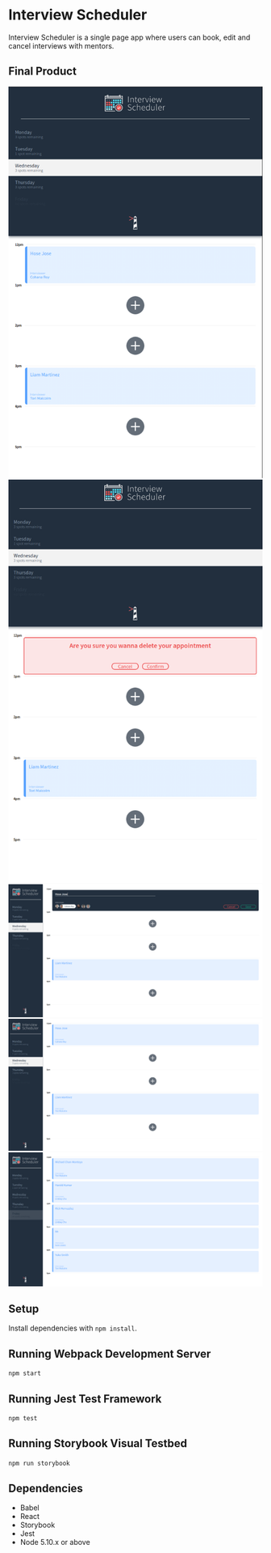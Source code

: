 # Interview Scheduler

Interview Scheduler is a single page app where users can book, edit and cancel interviews with mentors. 


## Final Product

!["Screenshot of editing URLs page"](https://github.com/kansd1401/interview-scheduler/blob/master/screenshots/mob_delete.png)
!["Screenshot of users URLs page"](https://github.com/kansd1401/interview-scheduler/blob/master/screenshots/mob_delete2.png)
!["Screenshot of adding a new URL page"](https://github.com/kansd1401/interview-scheduler/blob/master/screenshots/full_create.png)
!["Screenshot of registery page"](https://github.com/kansd1401/interview-scheduler/blob/master/screenshots/full_create2.png)
!["Screenshot of registery page"](https://github.com/kansd1401/interview-scheduler/blob/master/screenshots/full.png)

## Setup

Install dependencies with `npm install`.

## Running Webpack Development Server

```sh
npm start
```

## Running Jest Test Framework

```sh
npm test
```

## Running Storybook Visual Testbed

```sh
npm run storybook
```
## Dependencies

- Babel
- React
- Storybook
- Jest
- Node 5.10.x or above